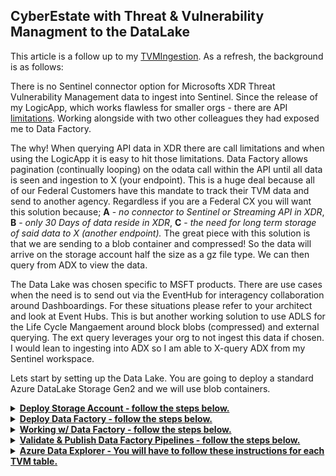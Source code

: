 ## CyberEstate with Threat & Vulnerability Managment to the DataLake

This article is a follow up to my [TVMIngestion](https://github.com/Cyberlorians/Articles/blob/main/TVMIngestion.md). As a refresh, the background is as follows:

There is no Sentinel connector option for Microsofts XDR Threat Vulnerability Management data to ingest into Sentinel. Since the release of my LogicApp, which works flawless for smaller orgs - there are API [limitations](https://learn.microsoft.com/en-us/legal/microsoft-365/api-terms). Working alongside with two other colleagues they  had exposed me to Data Factory.

The why! When querying API data in XDR there are call limitations and when using the LogicApp it is easy to hit those limitations. Data Factory allows pagination (continually looping) on the odata call within the API until all data is seen and ingestion to X (your endpoint). This is a huge deal because all of our Federal Customers have this mandate to track their TVM data and send to another agency. Regardless if you are a Federal CX you will want this solution because; **A** - *no connector to Sentinel or Streaming API in XDR*, **B** - *only 30 Days of data reside in XDR*, **C** - *the need for long term storage of said data to X (another endpoint).* The great piece with this solution is that we are sending to a blob container and compressed! So the data will arrive on the storage account half the size as a gz file type. We can then query from ADX to view the data.

The Data Lake was chosen specific to MSFT products. There are use cases when the need is to send out via the EventHub for interagency collaboration around Dashboardings. For these situations please refer to your architect and look at Event Hubs. This is but another working solution to use ADLS for the Life Cycle Mangaement around block blobs (compressed) and external querying. The ext query leverages your org to not ingest this data if chosen. I would lean to ingesting into ADX so I am able to X-query ADX from my Sentinel workspace.

Lets start by setting up the Data Lake. You are going to deploy a standard Azure DataLake Storage Gen2 and we will use blob containers.

<details><summary> <b><u><font size="<h3>">Deploy Storage Account - follow the steps below.</font></u></b></summary> 
<p>

**1** - *In Azure, Create Storage Account.*

![](https://github.com/Cyberlorians/uploadedimages/blob/main/storage1.png)

**2** - *Enable Hierarchical Namespace. This will flag Data Lake GenV2 to kick off.*

![](https://github.com/Cyberlorians/uploadedimages/blob/main/storage2.png)

**3** - *Uncheck the recovery features. If you do not do this it will block the deployment*

![](https://github.com/Cyberlorians/uploadedimages/blob/main/storage3.png)

</details>


<details><summary> <b><u><font size="<h3>">Deploy Data Factory - follow the steps below.</font></u></b></summary> 
<p>

**1** - *In Azure, Create Data Factory.*

![](https://github.com/Cyberlorians/uploadedimages/blob/main/adf1.png)

**2** - *After creation of the Data Factory navigate to Managed Identities just under the Settings blade. Click "Azure Role Assignments".*

![](https://github.com/Cyberlorians/uploadedimages/blob/main/adf2.png)

**3** - *As seen in the image, add "Storage Blob Contributor" for this managed identity to the Data Lake created earlier.*

![](https://github.com/Cyberlorians/uploadedimages/blob/main/adf3.png)

**4** - *Open Azure PowerShell CLI and run the [script] you see below. MAKE SURE YOU ENTER YOUR LOGIC APP NAME.*


```
connect-azuread

$miObjectID = $null
Write-Host "Looking for Managed Identity with default prefix names of the Logic App..."
$miObjectIDs = @()
$miObjectIDs = (Get-AzureADServicePrincipal -SearchString "YOURLOGICAPPNAME").ObjectId
if ($miObjectIDs -eq $null) {
   $miObjectIDs = Read-Host -Prompt "Enter ObjectId of Managed Identity (from Logic App):"
}

# The app ID of the Microsoft Graph API where we want to assign the permissions
$appId = "fc780465-2017-40d4-a0c5-307022471b92"
$permissionsToAdd = @("Vulnerability.Read.All","Software.Read.All")
$app = Get-AzureADServicePrincipal -Filter "AppId eq '$appId'"

foreach ($miObjectID in $miObjectIDs) {
    foreach ($permission in $permissionsToAdd) {
    Write-Host $permissions
    $role = $app.AppRoles | where Value -Like $permission | Select-Object -First 1
    New-AzureADServiceAppRoleAssignment -Id $role.Id -ObjectId $miObjectIDs -PrincipalId $miObjectID -ResourceId $app.ObjectId
    }
}
```

![](https://github.com/Cyberlorians/uploadedimages/blob/main/adfperms1.png)

![](https://github.com/Cyberlorians/uploadedimages/blob/main/adfperm2.png)

## Configuring Data Factory - follow steps below.

*Disclaimer - it is important to note that for this demo I chose a commercial instance. You can change the endpoints to mimic other Azure Environments see right below.*

```
Commercial URL = https://api.securitycenter.microsoft.com/api/machines/SoftwareVulnerabilitiesByMachine?deviceName
Commercial Audience = https://api.securitycenter.microsoft.com

GCC URL = https://api-gcc.securitycenter.microsoft.us/api/machines/SoftwareVulnerabilitiesByMachine?deviceName
GCC Audience = https://api-gcc.securitycenter.microsoft.us

GCCH URI = https://api-gov.securitycenter.microsoft.us/api/machines/SoftwareVulnerabilitiesByMachine?deviceName
GCCH Audience = https://api-gov.securitycenter.microsoft.us
```
</details>

<details><summary> <b><u><font size="<h3>">Working w/ Data Factory - follow the steps below.</font></u></b></summary> 
<p>

**1** - *Click "Launch Studio"*

![](https://github.com/Cyberlorians/uploadedimages/blob/main/adf4.png)

**2** - *Click Author > then the + sign > Pipeline > Import from pipeline template"*

![](https://github.com/Cyberlorians/uploadedimages/blob/main/adf5.png)

**3** - *When prompted for a ZIP file, down and save the [TVM Data Factory Template](https://github.com/Cyberlorians/CyberEstate/blob/main/AHTVM.zip) file then upload as the template. Once uploaded the default upload will look like the below image.*

![](https://github.com/Cyberlorians/uploadedimages/blob/main/adf6restvuln.png)

**4** - *You will need to create Linked Services for each to work. On the "TVM_Rest_Vuln_Connection(Rest dataset)", click the drop-down and click "New". Follow the below snippet, test-connection and create. NOTE - none of these connections will work unless you have set the permissions for ADF on the managed identity via the script.*

![](https://github.com/Cyberlorians/uploadedimages/blob/main/adfrestvulnconnection.png).

**5** - *Navigate to the next Linked Service, "TVM_Out", click the drop-down and click "New". Follow the snippet, test-connection and create. NOTE - this connection will not work if you did not follow the step to give the Managed Identity the Storage Contributor role.*

![](https://github.com/Cyberlorians/uploadedimages/blob/main/adfoutconnection.png)

**6** - *You will need to create Linked Services for each to work. On the "TVM_Rest_Software_Connection(Rest dataset)", click the drop-down and click "New". Follow the below snippet, test-connection and create. NOTE - none of these connections will work unless you have set the permissions for ADF on the managed identity via the script.*

![](https://github.com/Cyberlorians/uploadedimages/blob/main/adfrestsoftwareconnection.png).

**7** - *You will need to create Linked Services for each to work. On the "TVM_Rest_Firmware_Connection(Rest dataset)", click the drop-down and click "New". Follow the below snippet, test-connection and create. NOTE - none of these connections will work unless you have set the permissions for ADF on the managed identity via the script.*

![](https://github.com/Cyberlorians/uploadedimages/blob/main/adfrestfirmwareconnection.png).

**8** - *Verify all connections are good and hit complete.*

![](https://github.com/Cyberlorians/uploadedimages/blob/main/connectionscompleted.png)

</details>

<details><summary> <b><u><font size="<h3>">Validate & Publish Data Factory Pipelines - follow the steps below.</font></u></b></summary> 
<p>


**1** - *After the last step of configuration, you'll be brought back to the pipeline menu. Click debug. Everything should check out perfectly if the steps were followed.*

![](https://github.com/Cyberlorians/uploadedimages/blob/main/pipelinevalidate.png).

**2** - *Navigate over to your Data Lake and verify the folders have been uploaded. Once there check the files are gz and block blobs (they are).*

![](https://github.com/Cyberlorians/uploadedimages/blob/main/adlsproof.png)

**3** - Once firmed successful, click "Publish All".*

![](https://github.com/Cyberlorians/uploadedimages/blob/main/adfoutlooksuccesspublish.png)

*4** - *Add a trigger to your pipeline - you chose the schedule.*

</details>

<details><summary> <b><u><font size="<h3>">Azure Data Explorer - You will have to follow these instructions for each TVM table.</font></u></b></summary> 
<p>

*Disclaimer - To Create [ADX](https://learn.microsoft.com/en-us/azure/data-explorer/create-cluster-and-database?tabs=free).*

**1** - *Right click your DB and click, "Get Data". Give the table a name accordingly and select the container you have saved your ADF data too.*

![](https://github.com/Cyberlorians/uploadedimages/blob/main/adx01.png)

**2** - *On the Source tab, select "container" and add your data lake that was created.*

![](https://github.com/Cyberlorians/uploadedimages/blob/main/adx02.png)

**3** - *You will be prompted to grant permissions to ADX to READ the blob data.*

![](https://github.com/Cyberlorians/uploadedimages/blob/main/adfadx3.png)

**4** - *You will notice the compression type is Gzip. You can right click and remove the odata.context and odata.count columns if you chose. If not, click "Create table".*

![](https://github.com/Cyberlorians/uploadedimages/blob/main/adfadx4.png)

**5** - *Your table has been successfully created. This is not ingestion into ADX, it is only an external query. If you wish to ingest you will have to setup on a constant ingest with Event Grid.*

![](https://github.com/Cyberlorians/uploadedimages/blob/main/adfadx5.png)

**6** *Query your data.*

```
external_table('tvm_software')
| project value
| mv-expand value
| evaluate bag_unpack(value)
```

![](https://github.com/Cyberlorians/uploadedimages/blob/main/adfadx6.png)

</details>





